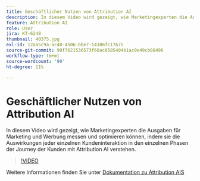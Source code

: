 ```yaml
---
title: Geschäftlicher Nutzen von Attribution AI
description: In diesem Video wird gezeigt, wie Marketingexperten die Ausgaben für Marketing und Werbung messen und optimieren können, indem sie die Auswirkungen jeder einzelnen Kundeninteraktion in den einzelnen Phasen der Journey der Kunden mit Attribution AI verstehen.
feature: Attribution AI
role: User
jira: KT-6248
thumbnail: 40375.jpg
exl-id: 12aa5c9a-ac48-4506-bbe7-14106fc17675
source-git-commit: 90f7621536573f60ac6585404b1ac0e49cb08496
workflow-type: tm+mt
source-wordcount: '90'
ht-degree: 11%

---
```


# Geschäftlicher Nutzen von Attribution AI

In diesem Video wird gezeigt, wie Marketingexperten die Ausgaben für Marketing und Werbung messen und optimieren können, indem sie die Auswirkungen jeder einzelnen Kundeninteraktion in den einzelnen Phasen der Journey der Kunden mit Attribution AI verstehen.

>[!VIDEO](https://video.tv.adobe.com/v/40375?quality=12&learn=on)

Weitere Informationen finden Sie unter [Dokumentation zu Attribution AIS](https://experienceleague.adobe.com/docs/experience-platform/intelligent-services/attribution-ai/overview.html)

